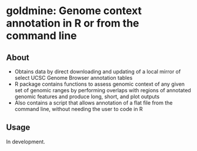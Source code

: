 # goldmine: Genome context annotation in R or from the command line

## About
* Obtains data by direct downloading and updating of a local mirror of select UCSC Genome Browser annotation tables
* R package contains functions to assess genomic context of any given set of genomic ranges by performing overlaps with regions of annotated genomic features and produce long, short, and plot outputs
* Also contains a script that allows annotation of a flat file from the command line, without needing the user to code in R

## Usage
In development.
